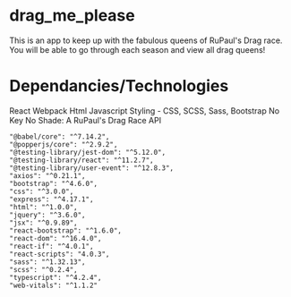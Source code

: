 # drag_me_please

This is an app to keep up with the fabulous queens of RuPaul's Drag race.
You will be able to go through each season and view all drag queens!

# Dependancies/Technologies
React
Webpack
Html
Javascript
Styling - CSS, SCSS, Sass, Bootstrap
No Key No Shade: A RuPaul's Drag Race API

    "@babel/core": "^7.14.2",
    "@popperjs/core": "^2.9.2",
    "@testing-library/jest-dom": "^5.12.0",
    "@testing-library/react": "^11.2.7",
    "@testing-library/user-event": "^12.8.3",
    "axios": "^0.21.1",
    "bootstrap": "^4.6.0",
    "css": "^3.0.0",
    "express": "^4.17.1",
    "html": "^1.0.0",
    "jquery": "^3.6.0",
    "jsx": "^0.9.89",
    "react-bootstrap": "^1.6.0",
    "react-dom": "^16.4.0",
    "react-if": "^4.0.1",
    "react-scripts": "4.0.3",
    "sass": "^1.32.13",
    "scss": "^0.2.4",
    "typescript": "^4.2.4",
    "web-vitals": "^1.1.2"

